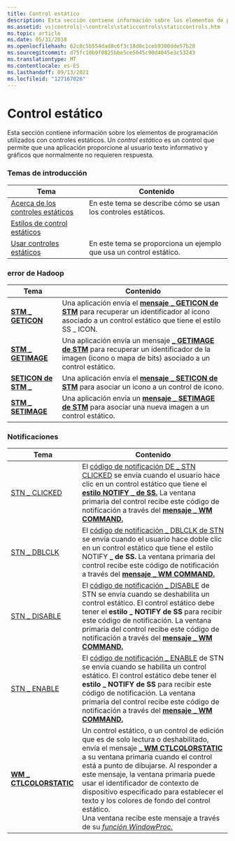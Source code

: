 ```yaml
---
title: Control estático
description: Esta sección contiene información sobre los elementos de programación utilizados con controles estáticos. Un control estático es un control que permite que una aplicación proporcione al usuario texto informativo y gráficos que normalmente no requieren ninguna respuesta.
ms.assetid: vs|controls|~\controls\staticcontrols\staticcontrols.htm
ms.topic: article
ms.date: 05/31/2018
ms.openlocfilehash: 62c8c5b554dad8c6f3c18d0c1ceb9300dde57b20
ms.sourcegitcommit: d75fc10b9f0825bbe5ce5045c90d4045e3c53243
ms.translationtype: MT
ms.contentlocale: es-ES
ms.lasthandoff: 09/13/2021
ms.locfileid: "127167026"
---
```

# <a name="static-control"></a>Control estático

Esta sección contiene información sobre los elementos de programación utilizados con controles estáticos. Un *control estático* es un control que permite que una aplicación proporcione al usuario texto informativo y gráficos que normalmente no requieren respuesta.

### <a name="overviews"></a>Temas de introducción



| Tema                                              | Contenido                                                              |
|----------------------------------------------------|-----------------------------------------------------------------------|
| [Acerca de los controles estáticos](about-static-controls.md) | En este tema se describe cómo se usan los controles estáticos.<br/>         |
| [Estilos de control estáticos](static-control-styles.md) |                                                                       |
| [Usar controles estáticos](using-static-controls.md) | En este tema se proporciona un ejemplo que usa un control estático.<br/> |



 

### <a name="messages"></a>error de Hadoop



| Tema                                 | Contenido                                                                                                                                                                        |
|---------------------------------------|---------------------------------------------------------------------------------------------------------------------------------------------------------------------------------|
| [**STM \_ GETICON**](stm-geticon.md)   | Una aplicación envía el [**mensaje \_ GETICON de STM**](stm-geticon.md) para recuperar un identificador al icono asociado a un control estático que tiene el estilo SS \_ ICON. <br/> |
| [**STM \_ GETIMAGE**](stm-getimage.md) | Una aplicación envía un mensaje [**\_ GETIMAGE de STM**](stm-getimage.md) para recuperar un identificador de la imagen (icono o mapa de bits) asociado a un control estático. <br/>          |
| [**SETICON de STM \_**](stm-seticon.md)   | Una aplicación envía el [**mensaje \_ SETICON de STM**](stm-seticon.md) para asociar un icono a un control de icono. <br/>                                                     |
| [**STM \_ SETIMAGE**](stm-setimage.md) | Una aplicación envía un [**mensaje \_ SETIMAGE de STM**](stm-setimage.md) para asociar una nueva imagen a un control estático.<br/>                                                |



 

### <a name="notifications"></a>Notificaciones



| Tema                                           | Contenido                                                                                                                                                                                                                                                                                                                                                                                                                                                                   |
|-------------------------------------------------|----------------------------------------------------------------------------------------------------------------------------------------------------------------------------------------------------------------------------------------------------------------------------------------------------------------------------------------------------------------------------------------------------------------------------------------------------------------------------|
| [STN \_ CLICKED](stn-clicked.md)                 | El [código de notificación DE \_ STN CLICKED](stn-clicked.md) se envía cuando el usuario hace clic en un control estático que tiene el [**estilo NOTIFY \_ de SS.**](static-control-styles.md) La ventana primaria del control recibe este código de notificación a través del [**mensaje \_ WM COMMAND.**](/windows/desktop/menurc/wm-command)<br/>                                                                                                                                                                  |
| [STN \_ DBLCLK](stn-dblclk.md)                   | El [código de notificación \_ DBLCLK de STN](stn-dblclk.md) se envía cuando el usuario hace doble clic en un control estático que tiene el estilo NOTIFY **\_ de SS.** La ventana primaria del control recibe este código de notificación a través del [**mensaje \_ WM COMMAND.**](/windows/desktop/menurc/wm-command)<br/>                                                                                                                                                                                          |
| [STN \_ DISABLE](stn-disable.md)                 | El [código de notificación \_ DISABLE](stn-disable.md) de STN se envía cuando se deshabilita un control estático. El control estático debe tener el **estilo \_ NOTIFY de SS** para recibir este código de notificación. La ventana primaria del control recibe este código de notificación a través del [**mensaje \_ WM COMMAND.**](/windows/desktop/menurc/wm-command)<br/>                                                                                                                                            |
| [STN \_ ENABLE](stn-enable.md)                   | El [código de notificación \_ ENABLE](stn-enable.md) de STN se envía cuando se habilita un control estático. El control estático debe tener el **estilo \_ NOTIFY de SS** para recibir este código de notificación. La ventana primaria del control recibe este código de notificación a través del [**mensaje \_ WM COMMAND.**](/windows/desktop/menurc/wm-command)<br/>                                                                                                                                               |
| [**WM \_ CTLCOLORSTATIC**](wm-ctlcolorstatic.md) | Un control estático, o un control de edición que es de solo lectura o deshabilitado, envía el mensaje [**\_ WM CTLCOLORSTATIC**](wm-ctlcolorstatic.md) a su ventana primaria cuando el control está a punto de dibujarse. Al responder a este mensaje, la ventana primaria puede usar el identificador de contexto de dispositivo especificado para establecer el texto y los colores de fondo del control estático. <br/> Una ventana recibe este mensaje a través de su [*función WindowProc.*](/previous-versions/windows/desktop/legacy/ms633573(v=vs.85)) <br/> |



 

 

